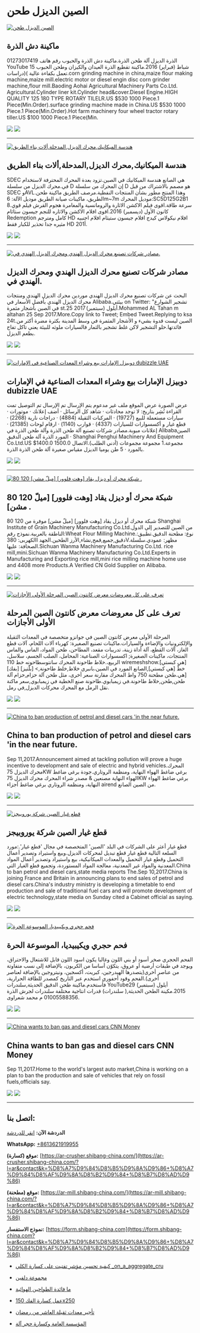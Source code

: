 # الصين الديزل طحن

<a href="https://swt.shibang-china.com/?l=ar&img&k=%D8%A7%D9%84%D8%B5%D9%8A%D9%86+%D8%A7%D9%84%D8%AF%D9%8A%D8%B2%D9%84+%D8%B7%D8%AD%D9%86" target="_blank">![الصين الديزل طحن](http://static.shibang-china.com/all-800x300/1296.jpg)</a>

## ماكينة دش الذرة
الذرة الديزل آلة طحن الذرة.ماكينة دش الذرة والحبوب رقم هاتف 01273017419 YouTube 15 شباط (فبراير) 2016.ماكينة تقطيع الذرة العيدان والكيزان وطحن الحبوب تعمل بكفاءة عالية )(دراسات.corn grinding machine in china,maize flour making machine,maize mill.electric motor or diesel engin disc corn grinder machine,flour mill.Baoding Aohai Agricultural Machinery Parts Co.Ltd. Agricultural.Cylinder liner kit.Cylinder head&amp;cover.Diesel Engine.HIGH QUALITY 125 180 TYPE ROTARY TILELR.US $530 1000 Piece.1 Piece(Min.Order).surface grinding machine made in China.US $530 1000 Piece.1 Piece(Min.Order).Hot farm machinery four wheel tractor rotary tiller.US $100 1000 Piece.1 Piece(Min.


<a href="https://whatsapp.shibangsoft.com/WhatsApp.php" target="_blank" title="WhatsApp">![](http://static.shibang-china.com/icon/whatsapp.png)</a> <a href="https://swt.shibang-china.com/?l=ar&icon&k=%D8%A7%D9%84%D8%B5%D9%8A%D9%86+%D8%A7%D9%84%D8%AF%D9%8A%D8%B2%D9%84+%D8%B7%D8%AD%D9%86" target="_blank">![](http://static.shibang-china.com/icon/chat-ar.png)</a>

---

<a href="https://swt.shibang-china.com/?l=ar&img&k=%D8%A7%D9%84%D8%B5%D9%8A%D9%86+%D8%A7%D9%84%D8%AF%D9%8A%D8%B2%D9%84+%D8%B7%D8%AD%D9%86" target="_blank">![هندسة الميكانيك,محرك الديزل,المدحلة,ألات بناء الطريق](http://static.shibang-china.com/all-800x300/493.jpg)</a>

## هندسة الميكانيك,محرك الديزل,المدحلة,ألات بناء الطريق
SDEC هي الصانع هندسة الميكانيك في الصين.تزود بعدة المحرك المحترفة لاستخدام في.محرك الديزل من سلسلة D إن المحرك من سلسلة D هو مصمم بالاشتراك من قبل SDEC وAVL.وهذا المنتج مطور بشأن المنتجات النفطية.مرصف الطريق ماكينة طحن الطريق، ماكينات صيانة الطريق موديل الآلة: 6m~7m موديل المحرك:SC5D125G2B1 سرعة طاقة.اقوى فيلم الاكشن الاثارة والرومانسية والمغامرة هجوم القرش فيلم قوي.8 كانون الأول (ديسمبر) 2016.اقوى افلام الاكشن والاثاره للنجم جيسون ستاثام Redemption كامل ومترجم HD افلام نيكولاس كيدج افلام جيسون ستيثام افلام اجنبيه مثيره جدا تحذير للكبار فقط HD أ201.


<a href="https://whatsapp.shibangsoft.com/WhatsApp.php" target="_blank" title="WhatsApp">![](http://static.shibang-china.com/icon/whatsapp.png)</a> <a href="https://swt.shibang-china.com/?l=ar&icon&k=%D8%A7%D9%84%D8%B5%D9%8A%D9%86+%D8%A7%D9%84%D8%AF%D9%8A%D8%B2%D9%84+%D8%B7%D8%AD%D9%86" target="_blank">![](http://static.shibang-china.com/icon/chat-ar.png)</a>

---

<a href="https://swt.shibang-china.com/?l=ar&img&k=%D8%A7%D9%84%D8%B5%D9%8A%D9%86+%D8%A7%D9%84%D8%AF%D9%8A%D8%B2%D9%84+%D8%B7%D8%AD%D9%86" target="_blank">![مصادر شركات تصنيع محرك الديزل الهندي ومحرك الديزل الهندي في.](http://static.shibang-china.com/all-800x300/677.jpg)</a>

## مصادر شركات تصنيع محرك الديزل الهندي ومحرك الديزل الهندي في.
البحث عن شركات تصنيع محرك الديزل الهندي موردين محرك الديزل الهندي ومنتجات محرك الديزل الهندي بأفضل الأسعار في Alibaba.بيئتي on Twitter: &quot;تشجير الشوارع في الصين بأشجار مثمرة st.25 أيلول (سبتمبر) 2017.Mohammed AL Tahan m altahan 25 Sep 2017.More.Copy link to Tweet; Embed Tweet.Replying to ksa 24t.الصين ليست قدوة بشيء و الأشجار المثمرة في وسط المدينة بكثرة مضرة أكثر من فائدتها.حلو التشجير لاكن غلط تشجير بالثمار فالسيارات ملوثه للبيئة يعني تاكل تفاح بطعم الديزل.


<a href="https://whatsapp.shibangsoft.com/WhatsApp.php" target="_blank" title="WhatsApp">![](http://static.shibang-china.com/icon/whatsapp.png)</a> <a href="https://swt.shibang-china.com/?l=ar&icon&k=%D8%A7%D9%84%D8%B5%D9%8A%D9%86+%D8%A7%D9%84%D8%AF%D9%8A%D8%B2%D9%84+%D8%B7%D8%AD%D9%86" target="_blank">![](http://static.shibang-china.com/icon/chat-ar.png)</a>

---

<a href="https://swt.shibang-china.com/?l=ar&img&k=%D8%A7%D9%84%D8%B5%D9%8A%D9%86+%D8%A7%D9%84%D8%AF%D9%8A%D8%B2%D9%84+%D8%B7%D8%AD%D9%86" target="_blank">![دوبيزل الإمارات بيع وشراء المعدات الصناعية في الإمارات dubizzle UAE](http://static.shibang-china.com/all-800x300/134.jpg)</a>

## دوبيزل الإمارات بيع وشراء المعدات الصناعية في الإمارات dubizzle UAE
عرض الصورة عرض الموقع ملف غير مدعوم يتم الإرسال تم الإرسال تم التوصيل تمت القراءة نُشِر بتاريخ: لا توجد محادثات &middot; شاهد كل الرسائل &middot; أضف إعلانك &middot; موتورات &middot; سيارات مستعملة للبيع (19727) &middot; المركبات الثقيلة (4884) &middot; دراجات نارية (2268) &middot; قطع غيار و أكسسوارات للسيارات (4337) &middot; قوارب (1140) &middot; ارقام لوحات (21385) &middot; إعلانات مبوبة.مصادر شركات تصنيع آلة طحن الذرة وآلة طحن الذرة في Alibabaالصين المورد الذرة آلة طحن الدقيق &middot; Shanghai Penghui Machinery And Equipment Co.Ltd.US $1400.0 1500.0 مجموعة.1 مجموعة مجموعات (أدني الطلب).الاتصال بالمورد &middot; 5 طن يوميا الديزل مقياس صغيرة آلة طحن الذرة الذرة.


<a href="https://whatsapp.shibangsoft.com/WhatsApp.php" target="_blank" title="WhatsApp">![](http://static.shibang-china.com/icon/whatsapp.png)</a> <a href="https://swt.shibang-china.com/?l=ar&icon&k=%D8%A7%D9%84%D8%B5%D9%8A%D9%86+%D8%A7%D9%84%D8%AF%D9%8A%D8%B2%D9%84+%D8%B7%D8%AD%D9%86" target="_blank">![](http://static.shibang-china.com/icon/chat-ar.png)</a>

---

<a href="https://swt.shibang-china.com/?l=ar&img&k=%D8%A7%D9%84%D8%B5%D9%8A%D9%86+%D8%A7%D9%84%D8%AF%D9%8A%D8%B2%D9%84+%D8%B7%D8%AD%D9%86" target="_blank">![80 120 شبكة محرك أو ديزل يقاد [وهت فلوور] [ميلّ مشن] .](http://static.shibang-china.com/all-800x300/170.jpg)</a>

## 80 120 شبكة محرك أو ديزل يقاد [وهت فلوور] [ميلّ مشن] .
80 120 شبكة محرك أو ديزل يقاد [وهت فلوور] [ميلّ مشن] موفرة من Shanghai Institute of Grain Machinery Manufacturing Co.Ltd.من الصين للتصدير إلي الدول الناطقة بالعربية.نموذج رقم:Wheat Flour Milling Machine.نوع: مطحنة الدقيق.تطبيق: دقيق,جميع,قمح,نشاء,الأرز الطحين.الجهد االكهربى: 380V.مظهر: عمودي.سلسلة الصحافة: عليها.Sichuan Wanma Machinery Manufacturing Co.Ltd. rice mill,mini.Sichuan Wanma Machinery Manufacturing Co.Ltd.Experts in Manufacturing and Exporting rice mill,mini rice milling machine home use and 4408 more Products.A Verified CN Gold Supplier on Alibaba.


<a href="https://whatsapp.shibangsoft.com/WhatsApp.php" target="_blank" title="WhatsApp">![](http://static.shibang-china.com/icon/whatsapp.png)</a> <a href="https://swt.shibang-china.com/?l=ar&icon&k=%D8%A7%D9%84%D8%B5%D9%8A%D9%86+%D8%A7%D9%84%D8%AF%D9%8A%D8%B2%D9%84+%D8%B7%D8%AD%D9%86" target="_blank">![](http://static.shibang-china.com/icon/chat-ar.png)</a>

---

<a href="https://swt.shibang-china.com/?l=ar&img&k=%D8%A7%D9%84%D8%B5%D9%8A%D9%86+%D8%A7%D9%84%D8%AF%D9%8A%D8%B2%D9%84+%D8%B7%D8%AD%D9%86" target="_blank">![تعرف على كل معروضات معرض كانتون الصين المرحلة الأولى الأجازات](http://static.shibang-china.com/all-800x300/913.jpg)</a>

## تعرف على كل معروضات معرض كانتون الصين المرحلة الأولى الأجازات
المرحلة الأولى معرض كانتون الصين في جوانزو متخصصة في المعدات الثقيلة والإلكترونيات والإضاءة والسيارات.ماكينات تصنيع الصغيرة: كهرباء آلات اللحام، آلات قطع الغاز، آلات القطع، آلة أداة زينة، تدريبات مقعد، المطاحن، طحن المواد، الماس والماس المنتجات، ماكينات الصغيرة; اكسسوارات الصناعية: المحامل، الصلب الجسم، سلاسل، الربيع،.خلاط طاحونة المحرك سانتوسطاحونه خط 110 wiremeshshow.[هي كبستي] [بفك] [بلّتيز] خطّ [هي كبستي],الصانع المورد في الصين،بانبري خلاط,خلط طاحونة,&gt;[هي.طحن مطحنة 750 واط المحرك مقارنة سعر أخرى، مثل طحن آلة حزام,حزام آلة طحن,طحن,خلاط طاحونة.في زيمبابوي.طاحونة صنع الخطية في زيمبابوي,سعر ماكنة نقل الرمل مع المحرك محركات الديزل,في رمل.


<a href="https://whatsapp.shibangsoft.com/WhatsApp.php" target="_blank" title="WhatsApp">![](http://static.shibang-china.com/icon/whatsapp.png)</a> <a href="https://swt.shibang-china.com/?l=ar&icon&k=%D8%A7%D9%84%D8%B5%D9%8A%D9%86+%D8%A7%D9%84%D8%AF%D9%8A%D8%B2%D9%84+%D8%B7%D8%AD%D9%86" target="_blank">![](http://static.shibang-china.com/icon/chat-ar.png)</a>

---

<a href="https://swt.shibang-china.com/?l=ar&img&k=%D8%A7%D9%84%D8%B5%D9%8A%D9%86+%D8%A7%D9%84%D8%AF%D9%8A%D8%B2%D9%84+%D8%B7%D8%AD%D9%86" target="_blank">![China to ban production of petrol and diesel cars &#39;in the near future.](http://static.shibang-china.com/all-800x300/987.jpg)</a>

## China to ban production of petrol and diesel cars &#39;in the near future.
Sep 11,2017.Announcement aimed at tackling pollution will prove a huge incentive to development and sale of electric and hybrid vehicles.المحرك محرك الديزل 75KW برغي ضاغط الهواء النهاية، ومنظمة الروتاري.جودة برغي ضاغط الهواء النهاية مصنعين &amp; مصدر شراء المحرك محرك الديزل 75KW برغي ضاغط الهواء النهاية، ومنظمة الروتاري برغي ضاغط أجزاء airend من الصين الصانع.


<a href="https://whatsapp.shibangsoft.com/WhatsApp.php" target="_blank" title="WhatsApp">![](http://static.shibang-china.com/icon/whatsapp.png)</a> <a href="https://swt.shibang-china.com/?l=ar&icon&k=%D8%A7%D9%84%D8%B5%D9%8A%D9%86+%D8%A7%D9%84%D8%AF%D9%8A%D8%B2%D9%84+%D8%B7%D8%AD%D9%86" target="_blank">![](http://static.shibang-china.com/icon/chat-ar.png)</a>

---

<a href="https://swt.shibang-china.com/?l=ar&img&k=%D8%A7%D9%84%D8%B5%D9%8A%D9%86+%D8%A7%D9%84%D8%AF%D9%8A%D8%B2%D9%84+%D8%B7%D8%AD%D9%86" target="_blank">![قطع غيار الصين شركة يوروبيجز](http://static.shibang-china.com/all-800x300/496.jpg)</a>

## قطع غيار الصين شركة يوروبيجز
قطع غيار أعثر على الشركات في البلد &#39;الصين&#39; المتخصصة في مجال &#39;قطع غيار&#39;.:مورد السلعة التالية قطع غيار قطع تبديل لمحركات الديزل.وبيع واستيراد وتصدير أعمال التحميل وقطع غيار التحميل والمعدات الميكانيكية، بيع واستيراد وتصدير أعمال المواد المعدنية والمواد غير المعدنية، معالجة المواد المستوردة، وتجميع قطع الغيار التي.China to ban petrol and diesel cars,state media reports The.Sep 10,2017.China is joining France and Britain in announcing plans to end sales of petrol and diesel cars.China&#39;s industry ministry is developing a timetable to end production and sale of traditional fuel cars and will promote development of electric technology,state media on Sunday cited a Cabinet official as saying.


<a href="https://whatsapp.shibangsoft.com/WhatsApp.php" target="_blank" title="WhatsApp">![](http://static.shibang-china.com/icon/whatsapp.png)</a> <a href="https://swt.shibang-china.com/?l=ar&icon&k=%D8%A7%D9%84%D8%B5%D9%8A%D9%86+%D8%A7%D9%84%D8%AF%D9%8A%D8%B2%D9%84+%D8%B7%D8%AD%D9%86" target="_blank">![](http://static.shibang-china.com/icon/chat-ar.png)</a>

---

<a href="https://swt.shibang-china.com/?l=ar&img&k=%D8%A7%D9%84%D8%B5%D9%8A%D9%86+%D8%A7%D9%84%D8%AF%D9%8A%D8%B2%D9%84+%D8%B7%D8%AD%D9%86" target="_blank">![فحم حجري ويكيبيديا، الموسوعة الحرة](http://static.shibang-china.com/all-800x300/67.jpg)</a>

## فحم حجري ويكيبيديا، الموسوعة الحرة
الفحم الحجري صخر أسود أو بني اللون وغالبا يكون اسود اللون قابل للاشتعال والاحتراق، ويوجد في طبقات أرضية أو عروق، يتكوّن أساسا من الكربون، بالإضافة إلى نسب متفاوتة من عناصر أخرى(يتصدرها الهيدرجين، كبريت، أكسجين، ونيتروجين بالإضافة لعناصر أخرى).الفحم وقود أحفوري استخدم عبر التاريخ كمصدر للطاقة الحرارية، فأستخدم.ماكينة طحن الدقيق الحديثة,سلندرات YouTube29 أيلول (سبتمبر) 2015.مكينة الطحن الحديثة,( سلندرات) قدرات انتاجية مختلفة سلندرات لجرش الذرة 01005588356 م محمد شعراوى.


<a href="https://whatsapp.shibangsoft.com/WhatsApp.php" target="_blank" title="WhatsApp">![](http://static.shibang-china.com/icon/whatsapp.png)</a> <a href="https://swt.shibang-china.com/?l=ar&icon&k=%D8%A7%D9%84%D8%B5%D9%8A%D9%86+%D8%A7%D9%84%D8%AF%D9%8A%D8%B2%D9%84+%D8%B7%D8%AD%D9%86" target="_blank">![](http://static.shibang-china.com/icon/chat-ar.png)</a>

---

<a href="https://swt.shibang-china.com/?l=ar&img&k=%D8%A7%D9%84%D8%B5%D9%8A%D9%86+%D8%A7%D9%84%D8%AF%D9%8A%D8%B2%D9%84+%D8%B7%D8%AD%D9%86" target="_blank">![China wants to ban gas and diesel cars CNN Money](http://static.shibang-china.com/all-800x300/729.jpg)</a>

## China wants to ban gas and diesel cars CNN Money
Sep 11,2017.Home to the world&#39;s largest auto market,China is working on a plan to ban the production and sale of vehicles that rely on fossil fuels,officials say.

<a href="https://whatsapp.shibangsoft.com/WhatsApp.php" target="_blank" title="WhatsApp">![](http://static.shibang-china.com/icon/whatsapp.png)</a> <a href="https://swt.shibang-china.com/?l=ar&icon&k=%D8%A7%D9%84%D8%B5%D9%8A%D9%86+%D8%A7%D9%84%D8%AF%D9%8A%D8%B2%D9%84+%D8%B7%D8%AD%D9%86" target="_blank">![](http://static.shibang-china.com/icon/chat-ar.png)</a>

---
## اتصل بنا:

**الدردشة الآن:** [انقر للدردشة](https://swt.shibang-china.com?l=ar&contact&k=%D8%A7%D9%84%D8%B5%D9%8A%D9%86+%D8%A7%D9%84%D8%AF%D9%8A%D8%B2%D9%84+%D8%B7%D8%AD%D9%86)

**WhatsApp:**  [+8613621919955](https://whatsapp.shibangsoft.com/WhatsApp.php)

**موقع (كسارة):** [https://ar-crusher.shibang-china.com/](https://ar-crusher.shibang-china.com/?l=ar&contact&k=%D8%A7%D9%84%D8%B5%D9%8A%D9%86+%D8%A7%D9%84%D8%AF%D9%8A%D8%B2%D9%84+%D8%B7%D8%AD%D9%86)

**موقع (مطحنة):** [https://ar-mill.shibang-china.com/](https://ar-mill.shibang-china.com/?l=ar&contact&k=%D8%A7%D9%84%D8%B5%D9%8A%D9%86+%D8%A7%D9%84%D8%AF%D9%8A%D8%B2%D9%84+%D8%B7%D8%AD%D9%86)

**نموذج الاستفسار:** [https://form.shibang-china.com](https://form.shibang-china.com?l=ar&contact&k=%D8%A7%D9%84%D8%B5%D9%8A%D9%86+%D8%A7%D9%84%D8%AF%D9%8A%D8%B2%D9%84+%D8%B7%D8%AD%D9%86)

* [كيفية تحسين مؤشر تفتيت على كسارة الكلي  _on_a_aggregate_cru](../23/%D9%83%D9%8A%D9%81%D9%8A%D8%A9%20%D8%AA%D8%AD%D8%B3%D9%8A%D9%86%20%D9%85%D8%A4%D8%B4%D8%B1%20%D8%AA%D9%81%D8%AA%D9%8A%D8%AA%20%D8%B9%D9%84%D9%89%20%D9%83%D8%B3%D8%A7%D8%B1%D8%A9%20%D8%A7%D9%84%D9%83%D9%84%D9%8A%20%20_on_a_aggregate_cru.md)

* [مجموعة دلفين](../22/%D9%85%D8%AC%D9%85%D9%88%D8%B9%D8%A9%20%D8%AF%D9%84%D9%81%D9%8A%D9%86.md)

* [ما فائدة الطواحين الهوائية](../22/%D9%85%D8%A7%20%D9%81%D8%A7%D8%A6%D8%AF%D8%A9%20%D8%A7%D9%84%D8%B7%D9%88%D8%A7%D8%AD%D9%8A%D9%86%20%D8%A7%D9%84%D9%87%D9%88%D8%A7%D8%A6%D9%8A%D8%A9.md)

* [عمل كسارة الفك 150x250](../24/%D8%B9%D9%85%D9%84%20%D9%83%D8%B3%D8%A7%D8%B1%D8%A9%20%D8%A7%D9%84%D9%81%D9%83%20150x250.md)

* [تأجير معدات ثقيلة العاشر من رمضان](../21/%D8%AA%D8%A3%D8%AC%D9%8A%D8%B1%20%D9%85%D8%B9%D8%AF%D8%A7%D8%AA%20%D8%AB%D9%82%D9%8A%D9%84%D8%A9%20%D8%A7%D9%84%D8%B9%D8%A7%D8%B4%D8%B1%20%D9%85%D9%86%20%D8%B1%D9%85%D8%B6%D8%A7%D9%86.md)

* [المؤسسة العامة وكسارة حجر آلة](../23/%D8%A7%D9%84%D9%85%D8%A4%D8%B3%D8%B3%D8%A9%20%D8%A7%D9%84%D8%B9%D8%A7%D9%85%D8%A9%20%D9%88%D9%83%D8%B3%D8%A7%D8%B1%D8%A9%20%D8%AD%D8%AC%D8%B1%20%D8%A2%D9%84%D8%A9.md)